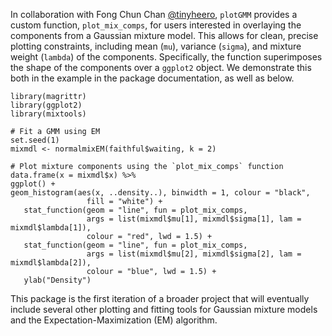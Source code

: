 In collaboration with Fong Chun Chan [@tinyheero](https://github.com/tinyheero), `plotGMM` provides a custom function, `plot_mix_comps`, for users interested in overlaying the components from a Gaussian mixture model. This allows for clean, precise plotting constraints, including mean (`mu`), variance (`sigma`), and mixture weight (`lambda`) of the components. Specifically, the function superimposes the shape of the components over a `ggplot2` object. We demonstrate this both in the example in the package documentation, as well as below.

```{r }
library(magrittr)
library(ggplot2)
library(mixtools)

# Fit a GMM using EM
set.seed(1)
mixmdl <- normalmixEM(faithful$waiting, k = 2)

# Plot mixture components using the `plot_mix_comps` function
data.frame(x = mixmdl$x) %>%
ggplot() +
geom_histogram(aes(x, ..density..), binwidth = 1, colour = "black",
                 fill = "white") +
   stat_function(geom = "line", fun = plot_mix_comps,
                 args = list(mixmdl$mu[1], mixmdl$sigma[1], lam = mixmdl$lambda[1]),
                 colour = "red", lwd = 1.5) +
   stat_function(geom = "line", fun = plot_mix_comps,
                 args = list(mixmdl$mu[2], mixmdl$sigma[2], lam = mixmdl$lambda[2]),
                 colour = "blue", lwd = 1.5) +
   ylab("Density")
```

This package is the first iteration of a broader project that will eventually include several other plotting and fitting tools for Gaussian mixture models and the Expectation-Maximization (EM) algorithm.
